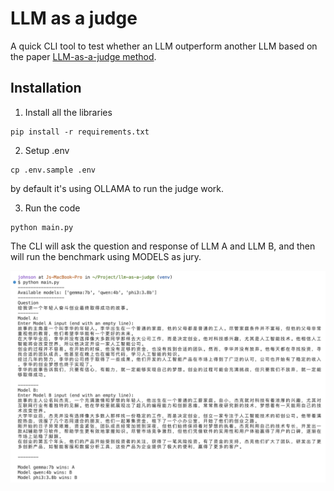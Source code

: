 # LLM as a judge

A quick CLI tool to test whether an LLM outperform another LLM based on the paper [LLM-as-a-judge method](https://arxiv.org/abs/2306.05685v4).

## Installation

1. Install all the libraries
```
pip install -r requirements.txt
```

2. Setup .env
```
cp .env.sample .env
```

by default it's using OLLAMA to run the judge work.

3. Run the code
```
python main.py
```

The CLI will ask the question and response of LLM A and LLM B, and then will run the benchmark using MODELS as jury.

![demo](demo.png)